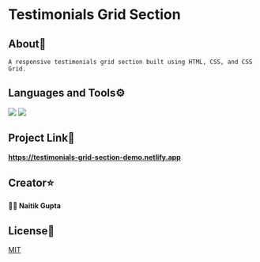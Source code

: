 # Testimonials Grid Section

## About📝

```
A responsive testimonials grid section built using HTML, CSS, and CSS Grid.
```

## Languages and Tools⚙️

<span> 
  <img src="https://img.shields.io/badge/HTML5-E34F26?style=for-the-badge&logo=html5&logoColor=white">
  <img src="https://img.shields.io/badge/CSS3-1572B6?style=for-the-badge&logo=css3&logoColor=white">
</span>

## Project Link🚀

**https://testimonials-grid-section-demo.netlify.app**

## Creator⭐

**👨‍💻 Naitik Gupta**

## License📄

[MIT](https://choosealicense.com/licenses/mit/)
